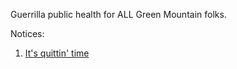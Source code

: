 <meta property="og:image" content="/quit/cytisus.jpg">


Guerrilla public health for ALL Green Mountain folks. 

Notices:

1.  [It's quittin' time](./quit/)
